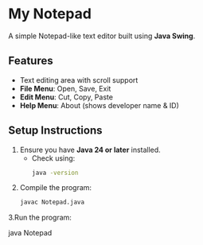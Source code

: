 # My Notepad

A simple Notepad-like text editor built using **Java Swing**.

## Features
- Text editing area with scroll support
- **File Menu**: Open, Save, Exit
- **Edit Menu**: Cut, Copy, Paste
- **Help Menu**: About (shows developer name & ID)

## Setup Instructions
1. Ensure you have **Java 24 or later** installed.  
   - Check using:  
     ```bash
     java -version
     ```
2. Compile the program:  
   ```bash
   javac Notepad.java

3.Run the program:

java Notepad